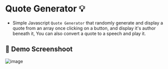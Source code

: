 # Quote Generator :bulb:

- Simple Javascript `Quote Generator`  that randomly generate and display a quote from an array once clicking on a button, and display it's author beneath it, You can also convert a quote to a speech and play it.

## :camera_flash: Demo Screenshoot
![image](https://github.com/Hager-elhwarii/JavaScript-DOM-Manipulation/assets/80959882/136df9ec-eee5-45c7-abae-3c125d9956c7)
